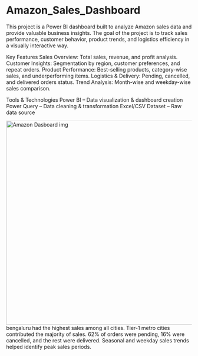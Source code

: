 # Amazon_Sales_Dashboard
This project is a Power BI dashboard built to analyze Amazon sales data and provide valuable business insights.
The goal of the project is to track sales performance, customer behavior, product trends, and logistics efficiency in a visually interactive way.

Key Features
Sales Overview: Total sales, revenue, and profit analysis.
Customer Insights: Segmentation by region, customer preferences, and repeat orders.
Product Performance: Best-selling products, category-wise sales, and underperforming items.
Logistics & Delivery: Pending, cancelled, and delivered orders status.
Trend Analysis: Month-wise and weekday-wise sales comparison.

Tools & Technologies
Power BI – Data visualization & dashboard creation
Power Query – Data cleaning & transformation
Excel/CSV Dataset – Raw data source

<img width="989" height="552" alt="Amazon Dasboard img" src="https://github.com/user-attachments/assets/df931a33-92e2-482c-a89f-9104cc5876a5" />
bengaluru had the highest sales among all cities.
Tier-1 metro cities contributed the majority of sales.
62% of orders were pending, 16% were cancelled, and the rest were delivered.
Seasonal and weekday sales trends helped identify peak sales periods.
